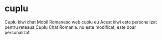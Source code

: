 # cuplu
Cuplu kiwi chat Mobil Romanesc web cuplu eu
Acest kiwi este personalizat pentru reteaua Cuplu Chat Romania. nu este modificat, este doar personalizat. 

